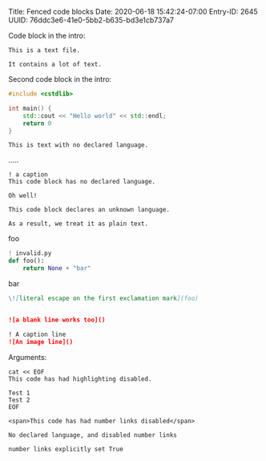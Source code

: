 Title: Fenced code blocks
Date: 2020-06-18 15:42:24-07:00
Entry-ID: 2645
UUID: 76ddc3e6-41e0-5bb2-b635-bd3e1cb737a7

Code block in the intro:

```text
This is a text file.

It contains a lot of text.
```

Second code block in the intro:

```cpp
#include <cstdlib>

int main() {
    std::cout << "Hello world" << std::endl;
    return 0
}
```

```
This is text with no declared language.
```

.....


```
! a caption
This code block has no declared language.

Oh well!
```


```skdjflsjflsl
This code block declares an unknown language.

As a result, we treat it as plain text.
```

foo

```python
! invalid.py
def foo():
    return None + "bar"
```

bar

```markdown
\![literal escape on the first exclamation mark](foo)
```

```markdown

![a blank line works too]()
```

```markdown
! A caption line
![An image line]()
```

Arguments:

```bash{code_highlight=False}
cat << EOF
This code has had highlighting disabled.

Test 1
Test 2
EOF
```



```html{code_number_links=False}
<span>This code has had number links disabled</span>
```

```{code_number_links=False}
No declared language, and disabled number links
```

```{code_number_links=True}
number links explicitly set True
```
